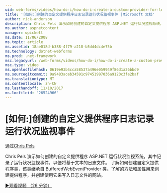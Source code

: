 ```yaml
---
uid: web-forms/videos/how-do-i/how-do-i-create-a-custom-provider-for-logging-health-monitoring-events
title: '[如何:]创建的自定义提供程序日志记录运行状况监视事件 |Microsoft 文档'
author: rick-anderson
description: Chris Pels 演示如何创建的自定义提供程序 ASP.NET 运行状况监视系统，其中记录了运行状况监视事件，以便将基于文本的日志文件。 Le...
ms.author: aspnetcontent
manager: wpickett
ms.date: 11/06/2008
ms.topic: article
ms.assetid: 18ae018d-b388-4f79-a218-b5dd4dc4e75b
ms.technology: dotnet-webforms
ms.prod: .net-framework
msc.legacyurl: /web-forms/videos/how-do-i/how-do-i-create-a-custom-provider-for-logging-health-monitoring-events
msc.type: video
ms.openlocfilehash: 0619e93b4cca58537a496e059949f86d1a26bbd9
ms.sourcegitcommit: 9a9483aceb34591c97451997036a9120c3fe2baf
ms.translationtype: MT
ms.contentlocale: zh-CN
ms.lasthandoff: 11/10/2017
ms.locfileid: "26524966"
---
```

<a name="how-do-i-create-a-custom-provider-for-logging-health-monitoring-events"></a>[如何:]创建的自定义提供程序日志记录运行状况监视事件
====================
通过[Chris Pels](https://twitter.com/chrispels)

Chris Pels 演示如何创建的自定义提供程序 ASP.NET 运行状况监视系统，其中记录了运行状况监视事件，以便将基于文本的日志文件。 了解如何创建自定义提供程序类，该类继承自 BufferedWebEventProvider 类，了解的方法和属性用来创建提供程序，并创建使用它来写入日志文件的网站。

[&#9654;观看视频 （26 分钟）](https://channel9.msdn.com/Blogs/ASP-NET-Site-Videos/how-do-i-create-a-custom-provider-for-logging-health-monitoring-events)
